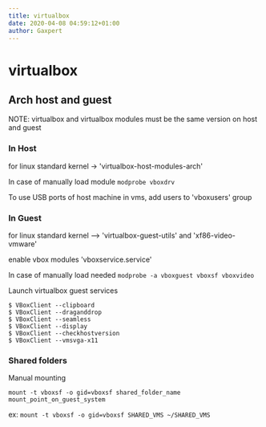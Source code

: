 ```yaml
---
title: virtualbox
date: 2020-04-08 04:59:12+01:00
author: Gaxpert
---
```


# virtualbox

## Arch host and guest

NOTE: virtualbox and virtualbox modules must be the same version on host and guest

### In Host

for linux standard kernel -> 'virtualbox-host-modules-arch'

In case of manually load module `modprobe vboxdrv`

To use USB ports of host machine in vms, add users to 'vboxusers' group

### In Guest

for linux standard kernel --> 'virtualbox-guest-utils' and 'xf86-video-vmware'

enable vbox modules 'vboxservice.service'

In case of manually load needed `modprobe -a vboxguest vboxsf vboxvideo`

Launch virtualbox guest services 
```
$ VBoxClient --clipboard
$ VBoxClient --draganddrop
$ VBoxClient --seamless
$ VBoxClient --display
$ VBoxClient --checkhostversion
$ VBoxClient --vmsvga-x11
```

### Shared folders

Manual mounting

`mount -t vboxsf -o gid=vboxsf shared_folder_name mount_point_on_guest_system`

ex:  `mount -t vboxsf -o gid=vboxsf SHARED_VMS ~/SHARED_VMS`



